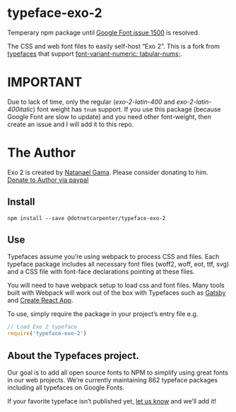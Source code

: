 
# typeface-exo-2

Temperary npm package until [Google Font issue 1500](https://github.com/google/fonts/issues/1500) is resolved.

The CSS and web font files to easily self-host “Exo 2”.
This is a fork from [typefaces](https://github.com/KyleAMathews/typefaces) that support [font-variant-numeric: tabular-nums;](https://developer.mozilla.org/en-US/docs/Web/CSS/font-variant-numeric).

# IMPORTANT #

Due to lack of time, only the regular (_exo-2-latin-400_ and _exo-2-latin-400italic_) font weight has `tnum` support.
If you use this package (because Google Font are slow to update)
and you need other font-weight, then create an issue and I will add it to this repo.

# The Author #

Exo 2 is created by [Natanael Gama](http://www.ndiscovered.com/).
Please consider donating to him. [Donate to Author via paypal](https://www.paypal.com/cgi-bin/webscr?cmd=_s-xclick&hosted_button_id=DFHFU7BUVHEG4)

## Install

`npm install --save @dotnetcarpenter/typeface-exo-2`

## Use

Typefaces assume you’re using webpack to process CSS and files. Each typeface
package includes all necessary font files (woff2, woff, eot, ttf, svg) and
a CSS file with font-face declarations pointing at these files.

You will need to have webpack setup to load css and font files. Many tools built
with Webpack will work out of the box with Typefaces such as [Gatsby](https://github.com/gatsbyjs/gatsby)
and [Create React App](https://github.com/facebookincubator/create-react-app).

To use, simply require the package in your project’s entry file e.g.

```javascript
// Load Exo 2 typeface
require('typeface-exo-2')
```

## About the Typefaces project.

Our goal is to add all open source fonts to NPM to simplify using great fonts in
our web projects. We’re currently maintaining 862 typeface packages
including all typefaces on Google Fonts.

If your favorite typeface isn’t published yet, [let us know](https://github.com/KyleAMathews/typefaces)
and we’ll add it!
